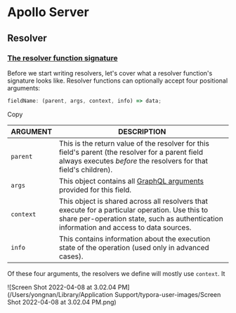 # Apollo Server

## Resolver

### [The resolver function signature](https://www.apollographql.com/docs/tutorial/resolvers/#the-resolver-function-signature)

Before we start writing resolvers, let's cover what a resolver function's signature looks like. Resolver functions can optionally accept four positional arguments:

```js
fieldName: (parent, args, context, info) => data;
```

Copy

| ARGUMENT  | DESCRIPTION                                                  |
| --------- | ------------------------------------------------------------ |
| `parent`  | This is the return value of the resolver for this field's parent (the resolver for a parent field always executes *before* the resolvers for that field's children). |
| `args`    | This object contains all [GraphQL arguments](https://graphql.org/graphql-js/passing-arguments/) provided for this field. |
| `context` | This object is shared across all resolvers that execute for a particular operation. Use this to share per-operation state, such as authentication information and access to data sources. |
| `info`    | This contains information about the execution state of the operation (used only in advanced cases). |

Of these four arguments, the resolvers we define will mostly use `context`. It

![Screen Shot 2022-04-08 at 3.02.04 PM](/Users/yongnan/Library/Application Support/typora-user-images/Screen Shot 2022-04-08 at 3.02.04 PM.png)